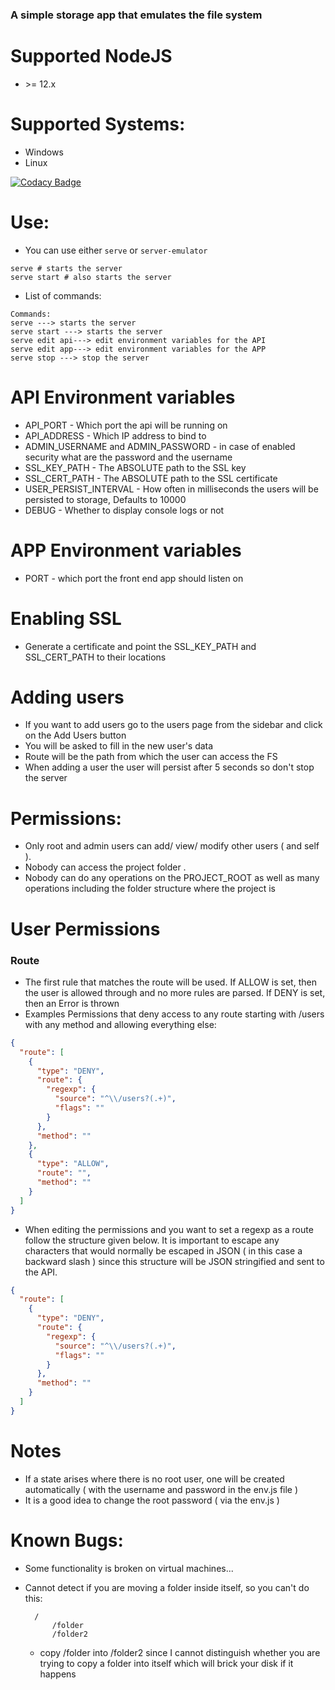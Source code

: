 ### A simple storage app that emulates the file system

# Supported NodeJS
- \>= 12.x 

# Supported Systems:
- Windows
- Linux

[![Codacy Badge](https://api.codacy.com/project/badge/Grade/0b4f4870655d46e59396a530b651d5b9)](https://app.codacy.com/manual/Michaelpalacce/Server?utm_source=github.com&utm_medium=referral&utm_content=Michaelpalacce/Server&utm_campaign=Badge_Grade_Dashboard)

# Use:
- You can use either `serve` or `server-emulator`
~~~
serve # starts the server
serve start # also starts the server
~~~

- List of commands:
~~~
Commands:
serve ---> starts the server
serve start ---> starts the server
serve edit api---> edit environment variables for the API
serve edit app---> edit environment variables for the APP
serve stop ---> stop the server
~~~

# API Environment variables
- API_PORT - Which port the api will be running on
- API_ADDRESS - Which IP address to bind to
- ADMIN_USERNAME and ADMIN_PASSWORD - in case of enabled security what are the password and the username
- SSL_KEY_PATH - The ABSOLUTE path to the SSL key
- SSL_CERT_PATH - The ABSOLUTE path to the SSL certificate
- USER_PERSIST_INTERVAL - How often in milliseconds the users will be persisted to storage, Defaults to 10000
- DEBUG - Whether to display console logs or not

# APP Environment variables
- PORT - which port the front end app should listen on

# Enabling SSL
- Generate a certificate and point the SSL_KEY_PATH and SSL_CERT_PATH to their locations

# Adding users
- If you want to add users go to the users page from the sidebar and click on the Add Users button
- You will be asked to fill in the new user's data
- Route will be the path from which the user can access the FS
- When adding a user the user will persist after 5 seconds so don't stop the server

# Permissions:
- Only root and admin users can add/ view/ modify other users ( and self ). 
- Nobody can access the project folder .
- Nobody can do any operations on the PROJECT_ROOT as well as many operations including the folder structure where the project is

# User Permissions

### Route
- The first rule that matches the route will be used. If ALLOW is set, then the user is allowed through and no more rules are parsed.
  If DENY is set, then an Error is thrown
- Examples Permissions that deny access to any route starting with /users with any method and allowing everything else:
~~~json
{
  "route": [
    {
      "type": "DENY",
      "route": {
        "regexp": {
          "source": "^\\/users?(.+)",
          "flags": ""
        }
      },
      "method": ""
    },
    {
      "type": "ALLOW",
      "route": "",
      "method": ""
    }
  ]
}
~~~
- When editing the permissions and you want to set a regexp as a route follow the structure given below. It is important
  to escape any characters that would normally be escaped in JSON ( in this case a backward slash ) since this structure will be 
  JSON stringified and sent to the API.
~~~json
{
  "route": [
    {
      "type": "DENY",
      "route": {
        "regexp": {
          "source": "^\\/users?(.+)",
          "flags": ""
        }
      },
      "method": ""
    }
  ]
}
~~~


# Notes
- If a state arises where there is no root user, one will be created automatically ( with the username and password in the env.js file )
- It is a good idea to change the root password ( via the env.js )

# Known Bugs:
- Some functionality is broken on virtual machines...
- Cannot detect if you are moving a folder inside itself, so you can't do this: 
       
        /
            /folder
            /folder2
            
    - copy /folder into /folder2 since I cannot distinguish whether you are trying to copy a folder into itself which will brick your disk if it happens
